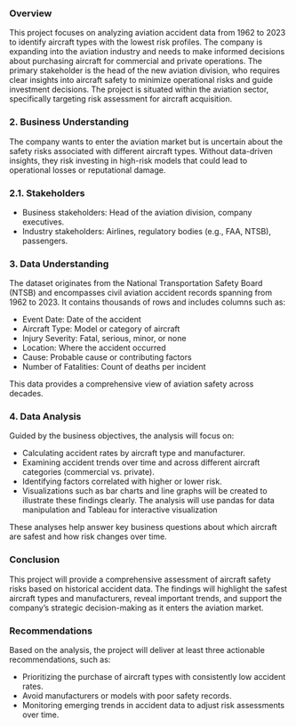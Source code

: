 ### Overview
This project focuses on analyzing aviation accident data from 1962 to 2023 to identify aircraft types with the lowest risk profiles. The company is expanding into the aviation industry and needs to make informed decisions about purchasing aircraft for commercial and private operations. The primary stakeholder is the head of the new aviation division, who requires clear insights into aircraft safety to minimize operational risks and guide investment decisions. The project is situated within the aviation sector, specifically targeting risk assessment for aircraft acquisition.

### 2. Business Understanding

The company wants to enter the aviation market but is uncertain about the safety risks associated with different aircraft types. Without data-driven insights, they risk investing in high-risk models that could lead to operational losses or reputational damage.

### 2.1. Stakeholders

- Business stakeholders: Head of the aviation division, company executives.
- Industry stakeholders: Airlines, regulatory bodies (e.g., FAA, NTSB), passengers.

### 3. Data Understanding

The dataset originates from the National Transportation Safety Board (NTSB) and encompasses civil aviation accident records spanning from 1962 to 2023. It contains thousands of rows and includes columns such as:

- Event Date: Date of the accident
- Aircraft Type: Model or category of aircraft
- Injury Severity: Fatal, serious, minor, or none
- Location: Where the accident occurred
- Cause: Probable cause or contributing factors
- Number of Fatalities: Count of deaths per incident
  
This data provides a comprehensive view of aviation safety across decades.

### 4. Data Analysis
Guided by the business objectives, the analysis will focus on:
- Calculating accident rates by aircraft type and manufacturer.
- Examining accident trends over time and across different aircraft categories (commercial vs. private).
- Identifying factors correlated with higher or lower risk.
- Visualizations such as bar charts and line graphs will be created to illustrate these findings clearly. The analysis will use pandas for data   manipulation and Tableau for interactive visualization

These analyses help answer key business questions about which aircraft are safest and how risk changes over time.

### Conclusion

This project will provide a comprehensive assessment of aircraft safety risks based on historical accident data. The findings will highlight the safest aircraft types and manufacturers, reveal important trends, and support the company’s strategic decision-making as it enters the aviation market.

### Recommendations

Based on the analysis, the project will deliver at least three actionable recommendations, such as:
- Prioritizing the purchase of aircraft types with consistently low accident rates.
- Avoid manufacturers or models with poor safety records.
- Monitoring emerging trends in accident data to adjust risk assessments over time.

